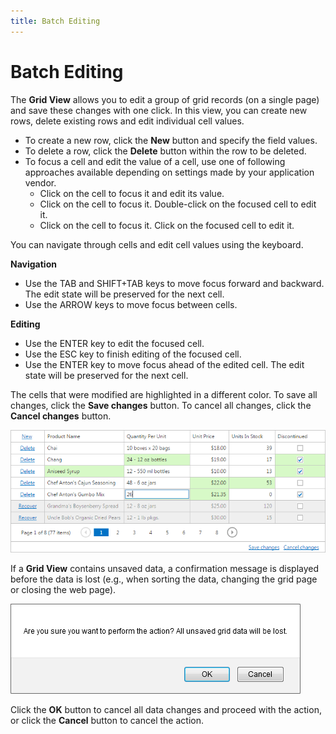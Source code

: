 ```yaml
---
title: Batch Editing
---
```

# Batch Editing
The **Grid View** allows you to edit a group of grid records (on a single page) and save these changes with one click. In this view, you can create new rows, delete existing rows and edit individual cell values.
* To create a new row, click the **New** button and specify the field values.
* To delete a row, click the **Delete** button within the row to be deleted.
* To focus a cell and edit the value of a cell, use one of following approaches available depending on settings made by your application vendor.
	* Click on the cell to focus it and edit its value.
	* Click on the cell to focus it. Double-click on the focused cell to edit it.
	* Click on the cell to focus it. Click on the focused cell to edit it.

You can navigate through cells and edit cell values using the keyboard.

**Navigation**
* Use the TAB and SHIFT+TAB keys to move focus forward and backward. The edit state will be preserved for the next cell.
* Use the ARROW keys to move focus between cells.

**Editing**
* Use the ENTER key to edit the focused cell.
* Use the ESC key to finish editing of the focused cell.
* Use the ENTER key to move focus ahead of the edited cell. The edit state will be preserved for the next cell.

The cells that were modified are highlighted in a different color. To save all changes, click the **Save changes** button. To cancel all changes, click the **Cancel changes** button.

![BatchEditMode](../../../images/img22039.png)

If a **Grid View** contains unsaved data, a confirmation message is displayed before the data is lost (e.g., when sorting the data, changing the grid page or closing the web page).

![Grid_BatchMessage](../../../images/img22760.png)

Click the **OK** button to cancel all data changes and proceed with the action, or click the **Cancel** button to cancel the action.